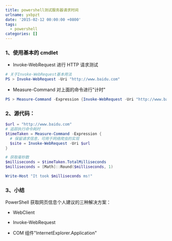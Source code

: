 ```yaml
---
title: powershell测试服务器请求时间
urlname: yxbpzt
date: '2015-02-12 00:00:00 +0800'
tags:
  - powershell
categories: []
---
```


### 1、使用基本的 cmdlet

- Invoke-WebRequest 进行 HTTP 请求测试

```powershell
# 关于Invoke-WebRequest基本用法
PS > Invoke-WebRequest -Uri "http://www.baidu.com"
```

<!-- more -->

- Measure-Command 对上面的命令进行"计时"

```powershell
PS > Measure-Command -Expression {Invoke-WebRequest -Uri "http://www.baidu.com"}
```

### 2、源代码：

```powershell
$url = "http://www.baidu.com"
# 追踪执行命令耗时
$timeTaken = Measure-Command -Expression {
  # 保留请求信息，可用于网络爬虫的实现
  $site = Invoke-WebRequest -Uri $url
}

# 获取毫秒数
$milliseconds = $timeTaken.TotalMilliseconds
$milliseconds = [Math]::Round($milliseconds, 1)

Write-Host "It took $milliseconds ms!"
```

### 3、小结

PowerShell 获取网页信息个人建议的三种解决方案：

- WebClient

- Invoke-WebRequest

- COM 组件"InternetExplorer.Application"
